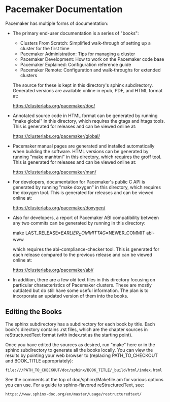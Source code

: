 # Pacemaker Documentation

Pacemaker has multiple forms of documentation:

* The primary end-user documentation is a series of "books":

    * Clusters From Scratch: Simplified walk-through of setting up a
      cluster for the first time
    * Pacemaker Administration: Tips for managing a cluster
    * Pacemaker Development: How to work on the Pacemaker code base
    * Pacemaker Explained: Configuration reference guide
    * Pacemaker Remote: Configuration and walk-throughs for extended
      clusters

  The source for these is kept in this directory's sphinx subdirectory.
  Generated versions are available online in epub, PDF, and HTML format at:

    https://clusterlabs.org/pacemaker/doc/

* Annotated source code in HTML format can be generated by running
  "make global" in this directory, which requires the gtags and htags tools.
  This is generated for releases and can be viewed online at:

    https://clusterlabs.org/pacemaker/global/

* Pacemaker manual pages are generated and installed automatically when
  building the software. HTML versions can be generated by running
  "make manhtml" in this directory, which requires the groff tool.
  This is generated for releases and can be viewed online at:

    https://clusterlabs.org/pacemaker/man/

* For developers, documentation for Pacemaker's public C API is generated
  by running "make doxygen" in this directory, which requires the doxygen tool.
  This is generated for releases and can be viewed online at:

    https://clusterlabs.org/pacemaker/doxygen/

* Also for developers, a report of Pacemaker ABI compatibility between any two
  commits can be generated by running in this directory:

    make LAST_RELEASE=$EARLIER_COMMIT TAG=$NEWER_COMMIT abi-www

  which requires the abi-compliance-checker tool. This is generated for each
  release compared to the previous release and can be viewed online at:

    https://clusterlabs.org/pacemaker/abi/

* In addition, there are a few old text files in this directory focusing on
  particular characteristics of Pacemaker clusters. These are mostly outdated
  but do still have some useful information. The plan is to incorporate an
  updated version of them into the books.

## Editing the Books

The sphinx subdirectory has a subdirectory for each book by title. Each book's
directory contains .rst files, which are the chapter sources in
reStructuredText format (with index.rst as the starting point).

Once you have edited the sources as desired, run "make" here or in the sphinx
subdirectory to generate all the books locally. You can view the results by
pointing your web browser to (replacing PATH\_TO\_CHECKOUT and BOOK\_TITLE
appropriately):

    file:///PATH_TO_CHECKOUT/doc/sphinx/BOOK_TITLE/_build/html/index.html

See the comments at the top of doc/sphinx/Makefile.am for various options you
can use. For a guide to sphinx-flavored reStructuredText, see:

    https://www.sphinx-doc.org/en/master/usage/restructuredtext/
